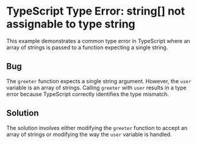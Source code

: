 # TypeScript Type Error: string[] not assignable to type string

This example demonstrates a common type error in TypeScript where an array of strings is passed to a function expecting a single string.

## Bug

The `greeter` function expects a single string argument. However, the `user` variable is an array of strings.  Calling `greeter` with `user` results in a type error because TypeScript correctly identifies the type mismatch.

## Solution

The solution involves either modifying the `greeter` function to accept an array of strings or modifying the way the `user` variable is handled.